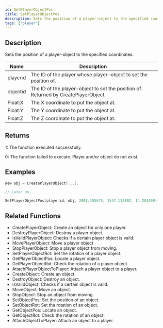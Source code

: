 ```yaml
---
id: SetPlayerObjectPos
title: SetPlayerObjectPos
description: Sets the position of a player-object to the specified coordinates.
tags: ["player"]
---
```


## Description

Sets the position of a player-object to the specified coordinates.

| Name     | Description                                                                         |
| -------- | ----------------------------------------------------------------------------------- |
| playerid | The ID of the player whose player-object to set the position of.                    |
| objectid | The ID of the player-object to set the position of. Returned by CreatePlayerObject. |
| Float:X  | The X coordinate to put the object at.                                              |
| Float:Y  | The Y coordinate to put the object at.                                              |
| Float:Z  | The Z coordinate to put the object at.                                              |

## Returns

1: The function executed successfully.

0: The function failed to execute. Player and/or object do not exist.

## Examples

```c
new obj = CreatePlayerObject(...);

// Later on

SetPlayerObjectPos(playerid, obj, 2001.195679, 1547.113892, 14.283400);
```

## Related Functions

- CreatePlayerObject: Create an object for only one player.
- DestroyPlayerObject: Destroy a player object.
- IsValidPlayerObject: Checks if a certain player object is vaild.
- MovePlayerObject: Move a player object.
- StopPlayerObject: Stop a player object from moving.
- SetPlayerObjectRot: Set the rotation of a player object.
- GetPlayerObjectPos: Locate a player object.
- GetPlayerObjectRot: Check the rotation of a player object.
- AttachPlayerObjectToPlayer: Attach a player object to a player.
- CreateObject: Create an object.
- DestroyObject: Destroy an object.
- IsValidObject: Checks if a certain object is vaild.
- MoveObject: Move an object.
- StopObject: Stop an object from moving.
- SetObjectPos: Set the position of an object.
- SetObjectRot: Set the rotation of an object.
- GetObjectPos: Locate an object.
- GetObjectRot: Check the rotation of an object.
- AttachObjectToPlayer: Attach an object to a player.
